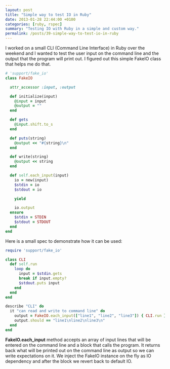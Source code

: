 ```yaml
---
layout: post
title: "Simple way to test IO in Ruby"
date: 2013-01-28 22:44:00 +0100
categories: [ruby, rspec]
summary: "Testing IO with Ruby in a simple and custom way."
permalink: /posts/39-simple-way-to-test-io-in-ruby
---
```


I worked on a small CLI (Command Line Interface) in Ruby over the weekend and I wanted to test the user input on the command line and the output that the program will print out. I figured out this simple FakeIO class that helps me do that.

```ruby
# 'support/fake_io'
class FakeIO

  attr_accessor :input, :output

  def initialize(input)
    @input = input
    @output = ""
  end

  def gets
    @input.shift.to_s
  end

  def puts(string)
    @output << "#{string}\n"
  end

  def write(string)
    @output << string
  end

  def self.each_input(input)
    io = new(input)
    $stdin = io
    $stdout = io

    yield

    io.output
  ensure
    $stdin = STDIN
    $stdout = STDOUT
  end
end
```

Here is a small spec to demonstrate how it can be used:

```ruby
require 'support/fake_io'

class CLI
  def self.run
    loop do
      input = $stdin.gets
      break if input.empty?
      $stdout.puts input
    end
  end
end

describe "CLI" do
  it "can read and write to command line" do
    output = FakeIO.each_input(["line1", "line2", "line3"]) { CLI.run }
    output.should == "line1\nline2\nline3\n"
  end
end
```

**FakeIO.each\_input** method accepts an array of input lines that will be entered on the command line and a block that calls the program. It returns back what will be printed out on the command line as output so we can write expectations on it. We inject the FakeIO instance on the fly as IO dependency and after the block we revert back to default IO.
